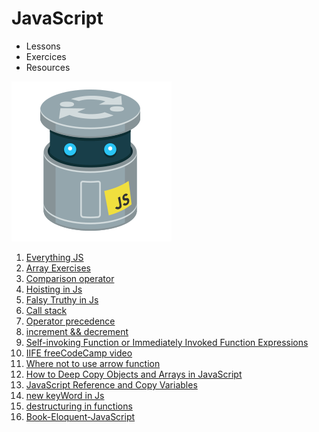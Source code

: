 # JavaScript 

- Lessons
- Exercices
- Resources

![](./js.gif)

1. [Everything JS](https://javascript.info/)
2. [Array Exercises](https://www.freecodecamp.org/learn/javascript-algorithms-and-data-structures/basic-javascript/store-multiple-values-in-one-variable-using-javascript-arrays)
3. [Comparison operator](https://illustrated.dev/fruit-comparison)
4. [Hoisting in Js](https://gomakethings.com/function-expressions-vs-function-declarations/)
5. [Falsy Truthy in Js](https://developer.mozilla.org/en-US/docs/Glossary/Falsy)
6. [Call stack](https://www.youtube.com/watch?v=W8AeMrVtFLY)
7. [Operator precedence](https://developer.mozilla.org/en-US/docs/Web/JavaScript/Reference/Operators/Operator_Precedence)
8. [increment && decrement](https://codeburst.io/javascript-increment-and-decrement-8c223858d5ed)
9. [Self-invoking Function or Immediately Invoked Function Expressions](https://blog.mgechev.com/2012/08/29/self-invoking-functions-in-javascript-or-immediately-invoked-function-expression/)
10. [IIFE freeCodeCamp video](https://www.youtube.com/watch?v=3cbiZV4H22c)
11. [Where not to use arrow function](https://wesbos.com/arrow-function-no-no/)
12. [How to Deep Copy Objects and Arrays in JavaScript](https://medium.com/javascript-in-plain-english/how-to-deep-copy-objects-and-arrays-in-javascript-7c911359b089)
13. [JavaScript Reference and Copy Variables](https://hackernoon.com/javascript-reference-and-copy-variables-b0103074fdf0)
14. [new keyWord in Js](https://developer.mozilla.org/en-US/docs/Web/JavaScript/Reference/Operators/new)
15. [destructuring in functions](https://simonsmith.io/destructuring-objects-as-function-parameters-in-es6)
16. [Book-Eloquent-JavaScript](https://eloquentjavascript.net/)
